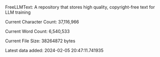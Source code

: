 FreeLLMText: A repository that stores high quality, copyright-free text for LLM training 
 
 
 Current Character Count: 37,116,966
 
 Current Word Count: 6,540,533
 
 Current File Size: 38264872 bytes
 
 Latest data added: 2024-02-05 20:47:11.741935
